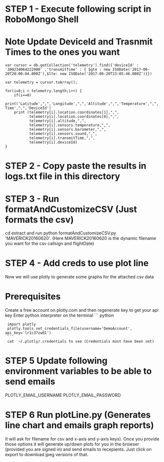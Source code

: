 # STEP 1 - Execute following script in RoboMongo Shell ####

# Note Update DeviceId and Trasnmit Times to the ones you want

```
var cursor = db.getCollection('telemetry').find({'deviceId' : '300234064222900' ,'transmitTime' : { $gte : new ISODate('2017-06-20T20:00:04.000Z'),$lte: new ISODate('2017-06-20T23:05:46.000Z')}})

var telemetry = cursor.toArray();

for(i=0;i < telemetry.length;i++) {
    if(i==0)
        print('Latitude',",",'Longitude',",",'Altitude',",",'Temperature',",",'Barometer',",",'Sound',",",'Transmit Time',",",'DeviceId')
    print (telemetry[i].location.coordinates[1],",",
           telemetry[i].location.coordinates[0],",",
           telemetry[i].altitude,",",
           telemetry[i].sensors.temperature,",",
           telemetry[i].sensors.barometer,",",
           telemetry[i].sensors.sound,",",
           telemetry[i].transmitTime,",",
           telemetry[i].deviceId)
}
```

# STEP 2 - Copy paste the results in logs.txt file in this directory ###

# STEP 3 - Run formatAndCustomizeCSV (Just formats the csv)
cd extract  and run python formatAndCustomizeCSV.py 'MAVERICK20160620'. (Here MAVERICK20160620 is the dynamic filename you want for the csv callsign and flightDate)

# STEP 4 - Add creds to use plot line
   Now we will use plotly to generate some graphs for the attached csv data
   # Prerequisites
   Create a free account on plotly.com and then regenerate key to get your api key
   Enter python interpreter on the terminal
     ```
     python

     import plotly  
     plotly.tools.set_credentials_file(username='DemoAccount', api_key='lr1c37zw81')
     ```
     cat  ~/.plotly/.credentials to see (Credentials must have been set)

# STEP 5 Update following environment variables to be able to send emails
PLOTLY_EMAIL_USERNAME
PLOTLY_EMAIL_PASSWORD
     

# STEP 6 Run plotLine.py  (Generates line chart and emails graph reports)
It will ask for filename for csv and x-axis and y-axis keys). Once you provide those options it will generate up/down plots for you in the browser (provided you are signed in) and send emails to recepients.
Just click on export to download jpeg versions of that.


